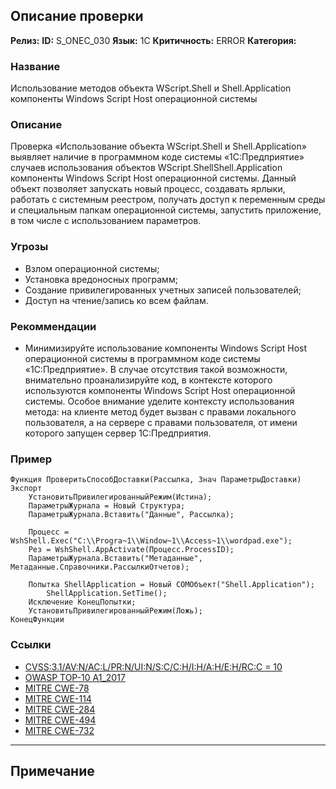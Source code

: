 ## Описание проверки
**Релиз:**
**ID:** S_ONEC_030
**Язык:** 1С
**Критичность:** ERROR
**Категория:** 

### Название 
Использование методов объекта WScript.Shell и Shell.Application компоненты Windows Script Host операционной системы
### Описание 
Проверка «Использование объекта WScript.Shell и Shell.Application» выявляет наличие в программном коде системы «1С:Предприятие» случаев использования объектов WScript.ShellShell.Application компоненты Windows Script Host операционной системы. Данный объект позволяет запускать новый процесс, создавать ярлыки, работать с системным реестром, получать доступ к переменным среды и специальным папкам операционной системы, запустить приложение, в том числе с использованием параметров.

### Угрозы 
- Взлом операционной системы;
- Установка вредоносных программ;
- Создание привилегированных учетных записей пользователей;
- Доступ на чтение/запись ко всем файлам.
### Рекоммендации 
- Минимизируйте использование компоненты Windows Script Host операционной системы в программном коде системы «1С:Предприятие». В случае отсутствия такой возможности, внимательно проанализируйте код, в контексте которого используются компоненты Windows Script Host операционной системы. Особое внимание уделите контексту использования метода: на клиенте метод будет вызван с правами локального пользователя, а на сервере с правами пользователя, от имени которого запущен сервер 1С:Предприятия.
### Пример 
``` 
Функция ПроверитьСпособДоставки(Рассылка, Знач ПараметрыДоставки) Экспорт
	УстановитьПривилегированныйРежим(Истина);
	ПараметрыЖурнала = Новый Структура;
	ПараметрыЖурнала.Вставить("Данные", Рассылка);

	Процесс = WshShell.Exec("C:\\Progra~1\\Window~1\\Access~1\\wordpad.exe");
	Рез = WshShell.AppActivate(Процесс.ProcessID);
	ПараметрыЖурнала.Вставить("Метаданные", Метаданные.Справочники.РассылкиОтчетов);

	Попытка ShellApplication = Новый COMОбъект("Shell.Application");
		ShellApplication.SetTime();
	Исключение КонецПопытки;
	УстановитьПривилегированныйРежим(Ложь);
КонецФункции
``` 
### Ссылки
- [CVSS:3.1/AV:N/AC:L/PR:N/UI:N/S:C/C:H/I:H/A:H/E:H/RC:C = 10](https://www.first.org/cvss/calculator/3.1#CVSS:3.1/AV:N/AC:L/PR:N/UI:N/S:C/C:H/I:H/A:H/E:H/RC:C)
- [OWASP TOP-10 A1_2017](https://owasp.org/www-project-top-ten/2017/A1_2017-Injection)
- [MITRE CWE-78](https://cwe.mitre.org/data/definitions/78.html)
- [MITRE CWE-114](https://cwe.mitre.org/data/definitions/114.html)
- [MITRE CWE-284](https://cwe.mitre.org/data/definitions/284.html)
- [MITRE CWE-494](https://cwe.mitre.org/data/definitions/494.html)
- [MITRE CWE-732](https://cwe.mitre.org/data/definitions/732.html)

---
## Примечание
